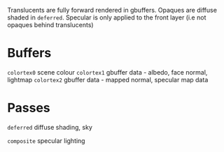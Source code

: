 Translucents are fully forward rendered in gbuffers.
Opaques are diffuse shaded in `deferred`.
Specular is only applied to the front layer (i.e not opaques behind translucents)

# Buffers

`colortex0` scene colour
`colortex1` gbuffer data - albedo, face normal, lightmap
`colortex2` gbuffer data - mapped normal, specular map data

# Passes
`deferred` diffuse shading, sky

`composite` specular lighting

